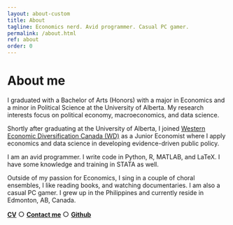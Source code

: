 ```yaml
---
layout: about-custom
title: About
tagline: Economics nerd. Avid programmer. Casual PC gamer.
permalink: /about.html
ref: about
order: 0
---
```

# About me
I graduated with a Bachelor of Arts (Honors) with a major in Economics and a minor in Political Science at the University of Alberta. My research interests focus on political economy, macroeconomics, and data science. 

Shortly after graduating at the University of Alberta, I joined [Western Economic Diversification Canada (WD)](https://www.wd-deo.gc.ca/eng/home.asp) as a Junior Economist where 
I apply economics and data science in developing evidence-driven public policy. 

I am an avid programmer. I write code in Python, R, MATLAB, and LaTeX. I have some knowledge and training in STATA as well. 

Outside of my passion for Economics, I sing in a couple of choral ensembles, I like reading books, and watching documentaries. I am also a casual PC gamer. I grew up in the Philippines and currently reside in Edmonton, AB, Canada.

[**CV**](LJ-Valencia-CV.pdf) <font size="3"> ○ </font> [**Contact me**](mailto:lebjenri@ualberta.ca) <font size="3"> ○ </font> [**Github**](https://github.com/lj-valencia)
